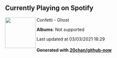 ## Currently Playing on Spotify

[<img align="left" width="100" src="https://i.scdn.co/image/ab67616d0000b273d77fa13e698bab43d4b4d9ff">](https://open.spotify.com/album/3h1NpsC8ScXsPHHzJZLH7m)

Confetti - Ghost

**Albums**: Not supported

Last updated at 03/03/2021 18:29

#### Generated with [20chan/github-now](https://github.com/20chan/github-now)


<!--
**20chan/20chan** is a ✨ _special_ ✨ repository because its `README.md` (this file) appears on your GitHub profile.

Here are some ideas to get you started:

- 🔭 I’m currently working on ...
- 🌱 I’m currently learning ...
- 👯 I’m looking to collaborate on ...
- 🤔 I’m looking for help with ...
- 💬 Ask me about ...
- 📫 How to reach me: ...
- 😄 Pronouns: ...
- ⚡ Fun fact: ...
-->
